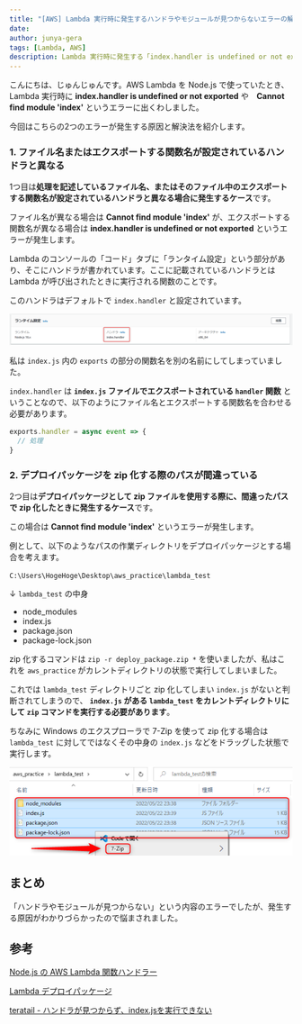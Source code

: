 ```yaml
---
title: "[AWS] Lambda 実行時に発生するハンドラやモジュールが見つからないエラーの解決法"
date: 
author: junya-gera
tags: [Lambda, AWS]
description: Lambda 実行時に発生する「index.handler is undefined or not exported」や「Cannot find module 'index'」というエラーの原因と解決法を解説します。
---
```


こんにちは、じゅんじゅんです。AWS Lambda を Node.js で使っていたとき、Lambda 実行時に **index.handler is undefined or not exported** や　**Cannot find module 'index'** というエラーに出くわしました。

今回はこちらの2つのエラーが発生する原因と解決法を紹介します。

### 1. ファイル名またはエクスポートする関数名が設定されているハンドラと異なる

1つ目は**処理を記述しているファイル名、またはそのファイル中のエクスポートする関数名が設定されているハンドラと異なる場合に発生するケース**です。

ファイル名が異なる場合は **Cannot find module 'index'** が、エクスポートする関数名が異なる場合は **index.handler is undefined or not exported** というエラーが発生します。

Lambda のコンソールの「コード」タブに「ランタイム設定」という部分があり、そこにハンドラが書かれています。ここに記載されているハンドラとは Lambda が呼び出されたときに実行される関数のことです。

このハンドラはデフォルトで `index.handler` と設定されています。

![「コード」タブ → 「ランタイム設定」→ 「ハンドラ」](images/2022-05-22_23h53_05.png "「コード」タブ → 「ランタイム設定」→ 「ハンドラ」")

私は `index.js` 内の `exports` の部分の関数名を別の名前にしてしまっていました。

`index.handler` は **`index.js` ファイルでエクスポートされている `handler` 関数** ということなので、以下のようにファイル名とエクスポートする関数名を合わせる必要があります。

```js:title=index.js
exports.handler = async event => {
  // 処理
}
```

### 2. デプロイパッケージを zip 化する際のパスが間違っている

2つ目は**デプロイパッケージとして zip ファイルを使用する際に、間違ったパスで zip 化したときに発生するケース**です。

この場合は **Cannot find module 'index'** というエラーが発生します。

例として、以下のようなパスの作業ディレクトリをデプロイパッケージとする場合を考えます。

`C:\Users\HogeHoge\Desktop\aws_practice\lambda_test`

↓ `lambda_test` の中身

- node_modules
- index.js
- package.json
- package-lock.json

zip 化するコマンドは `zip -r deploy_package.zip *` を使いましたが、私はこれを `aws_practice` がカレントディレクトリの状態で実行してしまいました。

これでは `lambda_test` ディレクトリごと zip 化してしまい `index.js` がないと判断されてしまうので、 **`index.js` がある `lambda_test` をカレントディレクトリにして `zip` コマンドを実行する必要があります**。

ちなみに Windows のエクスプローラで 7-Zip を使って zip 化する場合は `lambda_test` に対してではなくその中身の `index.js` などをドラッグした状態で実行します。

![Windows のエクスプローラで zip 化する場合](images/2022-05-23_00h10_42.png "Windows のエクスプローラで zip 化する場合")

## まとめ
「ハンドラやモジュールが見つからない」という内容のエラーでしたが、発生する原因がわかりづらかったので悩まされました。

## 参考
[Node.js の AWS Lambda 関数ハンドラー](https://docs.aws.amazon.com/ja_jp/lambda/latest/dg/nodejs-handler.html)

[Lambda デプロイパッケージ](https://docs.aws.amazon.com/ja_jp/lambda/latest/dg/gettingstarted-package.html)

[teratail - ハンドラが見つからず、index.jsを実行できない](https://teratail.com/questions/289341)
